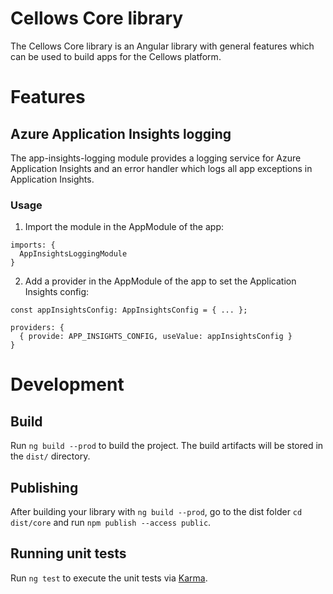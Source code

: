 # Cellows Core library

The Cellows Core library is an Angular library with general features which can be used to build apps for the Cellows platform.

# Features

## Azure Application Insights logging

The app-insights-logging module provides a logging service for Azure Application Insights and an error handler which logs all app exceptions in Application Insights.

### Usage

1. Import the module in the AppModule of the app:

```
imports: {
  AppInsightsLoggingModule
}
```

2. Add a provider in the AppModule of the app to set the Application Insights config:

```
const appInsightsConfig: AppInsightsConfig = { ... };

providers: {
  { provide: APP_INSIGHTS_CONFIG, useValue: appInsightsConfig }
}
```

# Development

## Build

Run `ng build --prod` to build the project. The build artifacts will be stored in the `dist/` directory.

## Publishing

After building your library with `ng build --prod`, go to the dist folder `cd dist/core` and run `npm publish --access public`.

## Running unit tests

Run `ng test` to execute the unit tests via [Karma](https://karma-runner.github.io).

